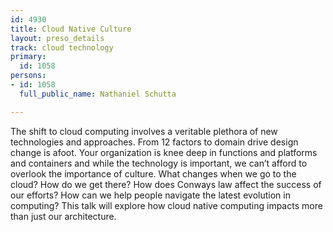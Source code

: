 ```yaml
---
id: 4930
title: Cloud Native Culture
layout: preso_details
track: cloud technology
primary:
  id: 1058
persons:
- id: 1058
  full_public_name: Nathaniel Schutta

---
```

The shift to cloud computing involves a veritable plethora of new technologies and approaches. From 12 factors to domain drive design change is afoot. Your organization is knee deep in functions and platforms and containers and while the technology is important, we can’t afford to overlook the importance of culture. What changes when we go to the cloud? How do we get there? How does Conways law affect the success of our efforts? How can we help people navigate the latest evolution in computing? This talk will explore how cloud native computing impacts more than just our architecture.
